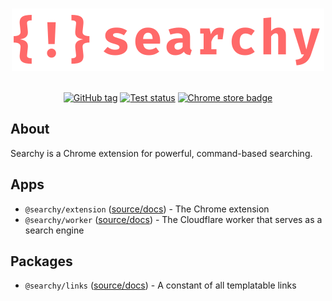 <div align="center">
	<br>
	<p>
		<a href="https://github.com/alii/searchy"><img src="./.github/assets/header.svg" width="500" alt="searchy logo" /></a>
		<!-- <img src=".github/assets/demo.gif" alt="demo video"> -->
	</p>
	<br>
	<!-- <a href="https://discord.com/invite/dUrkbpw"><img alt="Discord Server" src="https://img.shields.io/discord/581633886828625930?color=5865F2&logo=discord&logoColor=white"></a> -->
	<a href="https://github.com/alii/searchy/releases/tags/latest"><img alt="GitHub tag" src="https://img.shields.io/github/v/tag/alii/searchy?label=latest"></a>
	<a href="https://github.com/alii/searchy/actions/workflows/ci.yml"><img alt="Test status" src="https://github.com/alii/searchy/actions/workflows/ci.yml/badge.svg"></a>
	<a href="https://chrome.google.com/webstore/detail/truffle/pedabjojoafbajoaadhglpcconngkaie"><img alt="Chrome store badge" src="https://img.shields.io/badge/Chrome_Web_Store-Install-259645?logo=googlechrome&logoColor=1A73E8"></a>
</div>

## About

Searchy is a Chrome extension for powerful, command-based searching.

## Apps

- `@searchy/extension` ([source/docs](/apps/extension/)) - The Chrome extension
- `@searchy/worker` ([source/docs](/apps/worker/)) - The Cloudflare worker that serves as a search engine

## Packages

- `@searchy/links` ([source/docs](/packages/links/)) - A constant of all templatable links
